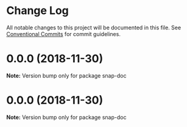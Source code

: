 # Change Log

All notable changes to this project will be documented in this file.
See [Conventional Commits](https://conventionalcommits.org) for commit guidelines.

# 0.0.0 (2018-11-30)

**Note:** Version bump only for package snap-doc





# 0.0.0 (2018-11-30)

**Note:** Version bump only for package snap-doc
